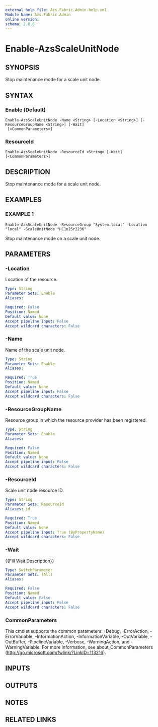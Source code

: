 ```yaml
---
external help file: Azs.Fabric.Admin-help.xml
Module Name: Azs.Fabric.Admin
online version:
schema: 2.0.0
---
```


# Enable-AzsScaleUnitNode

## SYNOPSIS
Stop maintenance mode for a scale unit node.

## SYNTAX

### Enable (Default)
```
Enable-AzsScaleUnitNode -Name <String> [-Location <String>] [-ResourceGroupName <String>] [-Wait]
 [<CommonParameters>]
```

### ResourceId
```
Enable-AzsScaleUnitNode -ResourceId <String> [-Wait] [<CommonParameters>]
```

## DESCRIPTION
Stop maintenance mode for a scale unit node.

## EXAMPLES

### EXAMPLE 1
```
Enable-AzsScaleUnitNode -ResourceGroup "System.local" -Location "local" -ScaleUnitNode "HC1n25r2236"
```

Stop maintenance mode on a scale unit node.

## PARAMETERS

### -Location
Location of the resource.

```yaml
Type: String
Parameter Sets: Enable
Aliases:

Required: False
Position: Named
Default value: None
Accept pipeline input: False
Accept wildcard characters: False
```

### -Name
Name of the scale unit node.

```yaml
Type: String
Parameter Sets: Enable
Aliases:

Required: True
Position: Named
Default value: None
Accept pipeline input: False
Accept wildcard characters: False
```

### -ResourceGroupName
Resource group in which the resource provider has been registered.

```yaml
Type: String
Parameter Sets: Enable
Aliases:

Required: False
Position: Named
Default value: None
Accept pipeline input: False
Accept wildcard characters: False
```

### -ResourceId
Scale unit node resource ID.

```yaml
Type: String
Parameter Sets: ResourceId
Aliases: id

Required: True
Position: Named
Default value: None
Accept pipeline input: True (ByPropertyName)
Accept wildcard characters: False
```

### -Wait
{{Fill Wait Description}}

```yaml
Type: SwitchParameter
Parameter Sets: (All)
Aliases:

Required: False
Position: Named
Default value: False
Accept pipeline input: False
Accept wildcard characters: False
```

### CommonParameters
This cmdlet supports the common parameters: -Debug, -ErrorAction, -ErrorVariable, -InformationAction, -InformationVariable, -OutVariable, -OutBuffer, -PipelineVariable, -Verbose, -WarningAction, and -WarningVariable. For more information, see about_CommonParameters (http://go.microsoft.com/fwlink/?LinkID=113216).

## INPUTS

## OUTPUTS

## NOTES

## RELATED LINKS
